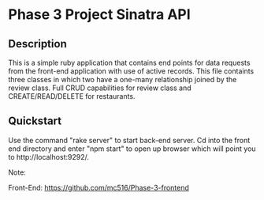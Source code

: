 # Phase 3 Project Sinatra API

## Description
This is a simple ruby application that contains end points for data requests from the front-end application with use of active records. This file containts three classes in which two have a one-many relationship joined by the review class. Full CRUD capabilities for review class and CREATE/READ/DELETE for restaurants.

## Quickstart 
Use the command "rake server" to start back-end server. Cd into the front end directory and enter "npm start" to open up browser which will point you to http://localhost:9292/.


Note:

Front-End: https://github.com/mc516/Phase-3-frontend